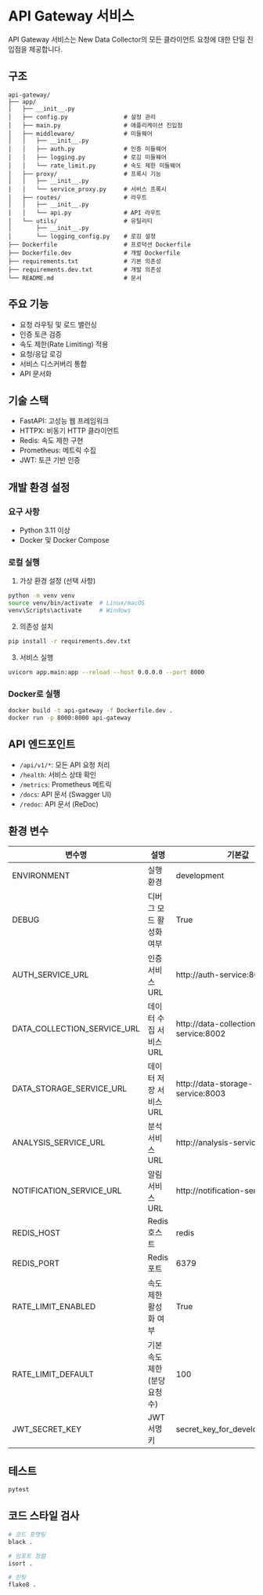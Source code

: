 # API Gateway 서비스

API Gateway 서비스는 New Data Collector의 모든 클라이언트 요청에 대한 단일 진입점을 제공합니다.

## 구조

```text
api-gateway/
├── app/
│   ├── __init__.py
│   ├── config.py                # 설정 관리
│   ├── main.py                  # 애플리케이션 진입점
│   ├── middleware/              # 미들웨어
│   │   ├── __init__.py
│   │   ├── auth.py              # 인증 미들웨어
│   │   ├── logging.py           # 로깅 미들웨어
│   │   └── rate_limit.py        # 속도 제한 미들웨어
│   ├── proxy/                   # 프록시 기능
│   │   ├── __init__.py
│   │   └── service_proxy.py     # 서비스 프록시
│   ├── routes/                  # 라우트
│   │   ├── __init__.py
│   │   └── api.py               # API 라우트
│   └── utils/                   # 유틸리티
│       ├── __init__.py
│       └── logging_config.py    # 로깅 설정
├── Dockerfile                   # 프로덕션 Dockerfile
├── Dockerfile.dev               # 개발 Dockerfile
├── requirements.txt             # 기본 의존성
├── requirements.dev.txt         # 개발 의존성
└── README.md                    # 문서
```

## 주요 기능

- 요청 라우팅 및 로드 밸런싱
- 인증 토큰 검증
- 속도 제한(Rate Limiting) 적용
- 요청/응답 로깅
- 서비스 디스커버리 통합
- API 문서화

## 기술 스택

- FastAPI: 고성능 웹 프레임워크
- HTTPX: 비동기 HTTP 클라이언트
- Redis: 속도 제한 구현
- Prometheus: 메트릭 수집
- JWT: 토큰 기반 인증

## 개발 환경 설정

### 요구 사항

- Python 3.11 이상
- Docker 및 Docker Compose

### 로컬 실행

1. 가상 환경 설정 (선택 사항)

```bash
python -m venv venv
source venv/bin/activate  # Linux/macOS
venv\Scripts\activate     # Windows
```

2. 의존성 설치

```bash
pip install -r requirements.dev.txt
```

3. 서비스 실행

```bash
uvicorn app.main:app --reload --host 0.0.0.0 --port 8000
```

### Docker로 실행

```bash
docker build -t api-gateway -f Dockerfile.dev .
docker run -p 8000:8000 api-gateway
```

## API 엔드포인트

- `/api/v1/*`: 모든 API 요청 처리
- `/health`: 서비스 상태 확인
- `/metrics`: Prometheus 메트릭
- `/docs`: API 문서 (Swagger UI)
- `/redoc`: API 문서 (ReDoc)

## 환경 변수

| 변수명                         | 설명                 | 기본값                                 |
|-----------------------------|--------------------|-------------------------------------|
| ENVIRONMENT                 | 실행 환경              | development                         |
| DEBUG                       | 디버그 모드 활성화 여부      | True                                |
| AUTH_SERVICE_URL            | 인증 서비스 URL         | http://auth-service:8001            |
| DATA_COLLECTION_SERVICE_URL | 데이터 수집 서비스 URL     | http://data-collection-service:8002 |
| DATA_STORAGE_SERVICE_URL    | 데이터 저장 서비스 URL     | http://data-storage-service:8003    |
| ANALYSIS_SERVICE_URL        | 분석 서비스 URL         | http://analysis-service:8004        |
| NOTIFICATION_SERVICE_URL    | 알림 서비스 URL         | http://notification-service:8005    |
| REDIS_HOST                  | Redis 호스트          | redis                               |
| REDIS_PORT                  | Redis 포트           | 6379                                |
| RATE_LIMIT_ENABLED          | 속도 제한 활성화 여부       | True                                |
| RATE_LIMIT_DEFAULT          | 기본 속도 제한 (분당 요청 수) | 100                                 |
| JWT_SECRET_KEY              | JWT 서명 키           | secret_key_for_development_only     |

## 테스트

```bash
pytest
```

## 코드 스타일 검사

```bash
# 코드 포맷팅
black .

# 임포트 정렬
isort .

# 린팅
flake8 .
``` 